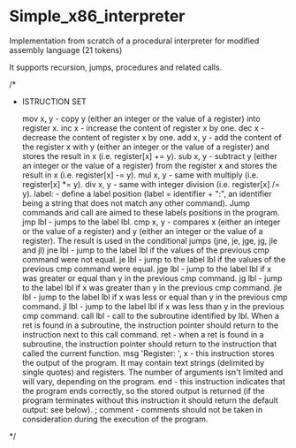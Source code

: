 # Simple_x86_interpreter

Implementation from scratch of a procedural interpreter for modified assembly language (21 tokens)

It supports recursion, jumps, procedures and related calls.

/*
*	ISTRUCTION SET

	mov x, y - copy y (either an integer or the value of a register) into register x.
	inc x - increase the content of register x by one.
	dec x - decrease the content of register x by one.
	add x, y - add the content of the register x with y (either an integer or the value of a register) and stores the result in x (i.e. register[x] += y).
	sub x, y - subtract y (either an integer or the value of a register) from the register x and stores the result in x (i.e. register[x] -= y).
	mul x, y - same with multiply (i.e. register[x] *= y).
	div x, y - same with integer division (i.e. register[x] /= y).
	label: - define a label position (label = identifier + ":", an identifier being a string that does not match any other command). Jump commands and call are aimed to these labels positions in the program.
	jmp lbl - jumps to the label lbl.
	cmp x, y - compares x (either an integer or the value of a register) and y (either an integer or the value of a register). The result is used in the conditional jumps (jne, je, jge, jg, jle and jl)
	jne lbl - jump to the label lbl if the values of the previous cmp command were not equal.
	je lbl - jump to the label lbl if the values of the previous cmp command were equal.
	jge lbl - jump to the label lbl if x was greater or equal than y in the previous cmp command.
	jg lbl - jump to the label lbl if x was greater than y in the previous cmp command.
	jle lbl - jump to the label lbl if x was less or equal than y in the previous cmp command.
	jl lbl - jump to the label lbl if x was less than y in the previous cmp command.
	call lbl - call to the subroutine identified by lbl. When a ret is found in a subroutine, the instruction pointer should return to the instruction next to this call command.
	ret - when a ret is found in a subroutine, the instruction pointer should return to the instruction that called the current function.
	msg 'Register: ', x - this instruction stores the output of the program. It may contain text strings (delimited by single quotes) and registers. The number of arguments isn't limited and will vary, depending on the program.
	end - this instruction indicates that the program ends correctly, so the stored output is returned (if the program terminates without this instruction it should return the default output: see below).
	; comment - comments should not be taken in consideration during the execution of the program.


*/
